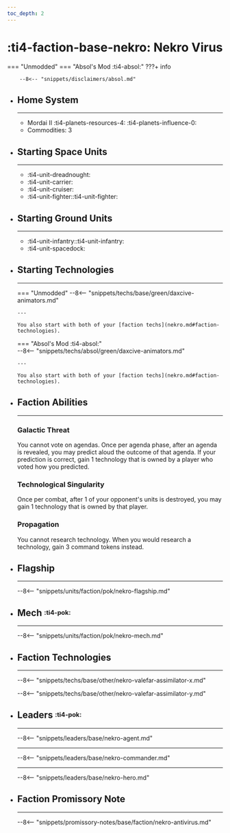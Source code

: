 ```yaml
---
toc_depth: 2
---
```


# :ti4-faction-base-nekro: Nekro Virus
=== "Unmodded"
=== "Absol's Mod :ti4-absol:" 
    ???+ info

        --8<-- "snippets/disclaimers/absol.md"

<div class="grid cards" markdown>

-   ## __Home System__

    ---

    * Mordai II :ti4-planets-resources-4: :ti4-planets-influence-0:
    * Commodities: 3

</div>

<div class="grid cards" markdown>

-   ## __Starting Space Units__

    ---

    * :ti4-unit-dreadnought:
    * :ti4-unit-carrier:
    * :ti4-unit-cruiser:
    * :ti4-unit-fighter::ti4-unit-fighter:

-   ## __Starting Ground Units__

    ---

    * :ti4-unit-infantry::ti4-unit-infantry:
    * :ti4-unit-spacedock:

-   ## __Starting Technologies__

    ---
    === "Unmodded"
        --8<-- "snippets/techs/base/green/daxcive-animators.md"
        
        ---

        You also start with both of your [faction techs](nekro.md#faction-technologies). 

    === "Absol's Mod :ti4-absol:"  
        --8<-- "snippets/techs/absol/green/daxcive-animators.md"
        
        ---
        
        You also start with both of your [faction techs](nekro.md#faction-technologies).

-   ## __Faction Abilities__

    ---
    ### **Galactic Threat**

    You cannot vote on agendas. Once per agenda phase, after an agenda is revealed, you may predict aloud the outcome of that agenda. If your prediction is correct, gain 1 technology that is owned by a player who voted how you predicted.

    ### **Technological Singularity**

    Once per combat, after 1 of your opponent's units is destroyed, you may gain 1 technology that is owned by that player.
    
    ### **Propagation**

    You cannot research technology. When you would research a technology, gain 3 command tokens instead.

-   ## __Flagship__

    ---
    --8<-- "snippets/units/faction/pok/nekro-flagship.md"

-   ## __Mech__ <sup><sub>:ti4-pok:</sub></sup>

    ---
    --8<-- "snippets/units/faction/pok/nekro-mech.md"

-   ## __Faction Technologies__

    ---
    --8<-- "snippets/techs/base/other/nekro-valefar-assimilator-x.md"

    --8<-- "snippets/techs/base/other/nekro-valefar-assimilator-y.md"

-   ## __Leaders__ <sup><sub>:ti4-pok:</sub></sup>

    ---
    
    --8<-- "snippets/leaders/base/nekro-agent.md"

    ---

    --8<-- "snippets/leaders/base/nekro-commander.md"

    ---

    --8<-- "snippets/leaders/base/nekro-hero.md"

-   ## __Faction Promissory Note__

    ---
    --8<-- "snippets/promissory-notes/base/faction/nekro-antivirus.md"

</div>